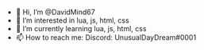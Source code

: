 - 👋 Hi, I’m @DavidMind67
- 👀 I’m interested in lua, js, html, css
- 🌱 I’m currently learning lua, js, html, css
- 📫 How to reach me:
Discord: UnusualDayDream#0001

